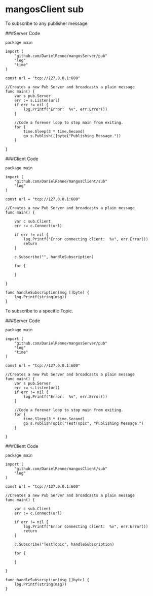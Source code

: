 # mangosClient sub

To subscribe to any publisher message:

###Server Code

	package main
	
	import (
		"github.com/DanielRenne/mangosServer/pub"
		"log"
		"time"
	)
	
	const url = "tcp://127.0.0.1:600"
	
	//Creates a new Pub Server and broadcasts a plain message
	func main() {
		var s pub.Server
		err := s.Listen(url)
		if err != nil {
			log.Printf("Error:  %v", err.Error())
		}
	
		//Code a forever loop to stop main from exiting.
		for {
			time.Sleep(3 * time.Second)
			go s.Publish([]byte("Publishing Message."))
		}
	
	}


###Client Code 

	package main

	import (
		"github.com/DanielRenne/mangosClient/sub"
		"log"
	)
	
	const url = "tcp://127.0.0.1:600"
	
	//Creates a new Pub Server and broadcasts a plain message
	func main() {
	
		var c sub.Client
		err := c.Connect(url)
	
		if err != nil {
			log.Printf("Error connecting client:  %v", err.Error())
			return
		}
	
		c.Subscribe("", handleSubscription)
	
		for {
	
		}
	
	}
	
	func handleSubscription(msg []byte) {
		log.Printf(string(msg))
	}



To subscribe to a specific Topic.

###Server Code

	package main
	
	import (
		"github.com/DanielRenne/mangosServer/pub"
		"log"
		"time"
	)
	
	const url = "tcp://127.0.0.1:600"
	
	//Creates a new Pub Server and broadcasts a plain message
	func main() {
		var s pub.Server
		err := s.Listen(url)
		if err != nil {
			log.Printf("Error:  %v", err.Error())
		}
	
		//Code a forever loop to stop main from exiting.
		for {
			time.Sleep(3 * time.Second)
			go s.PublishTopic("TestTopic", "Publishing Message.")
		}
	
	}


###Client Code
	
	package main
	
	import (
		"github.com/DanielRenne/mangosClient/sub"
		"log"
	)
	
	const url = "tcp://127.0.0.1:600"
	
	//Creates a new Pub Server and broadcasts a plain message
	func main() {
	
		var c sub.Client
		err := c.Connect(url)
	
		if err != nil {
			log.Printf("Error connecting client:  %v", err.Error())
			return
		}
	
		c.Subscribe("TestTopic", handleSubscription)
	
		for {
	
		}
	
	}
	
	func handleSubscription(msg []byte) {
		log.Printf(string(msg))
	}


